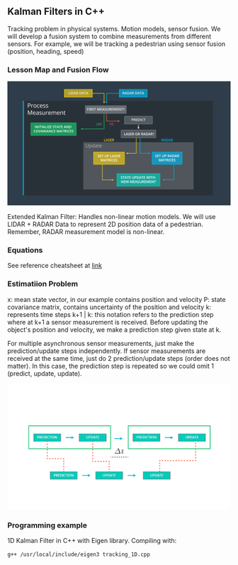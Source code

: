 ## Kalman Filters in C++
Tracking problem in physical systems. Motion models, sensor fusion.
We will develop a fusion system to combine measurements from different sensors. For example, we will be tracking a pedestrian using sensor fusion (position, heading, speed)

### Lesson Map and Fusion Flow
![](../../images/Kalman-filter-algorithm-map.png)

Extended Kalman Filter: Handles non-linear motion models. We will use LIDAR + RADAR Data to represent 2D position data of a pedestrian. Remember, RADAR measurement model is non-linear.

### Equations
See reference cheatsheet at [link](../../notes/Kalman-filters/sensor-fusion-ekf-reference.pdf)

### Estimatiion Problem
x: mean state vector, in our example contains  position and velocity
P: state covariance matrix, contains uncertainty of the position and velocity
k: represents time steps
k+1 | k: this notation refers to the prediction step where at k+1 a sensor measurement is received. Before updating the object's position and velocity, we make a prediction step given state at k. 

For multiple asynchronous sensor measurements, just make the prediction/update steps independently. If sensor measurements are received at the same time, just do 2 prediction/update steps (order does not matter). In this case, the prediction step is repeated so we could omit 1 (predict, update, update).

![](../../images/KF-multiple-updates.png)

### Programming example
1D Kalman Filter in C++ with Eigen library.
Compiling with:
```
g++ /usr/local/include/eigen3 tracking_1D.cpp
```
